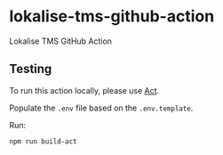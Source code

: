 # lokalise-tms-github-action
Lokalise TMS GitHub Action

## Testing
To run this action locally, please use [Act](https://github.com/nektos/act).

Populate the `.env` file based on the `.env.template`.

Run:
```bash
npm run build-act
```
